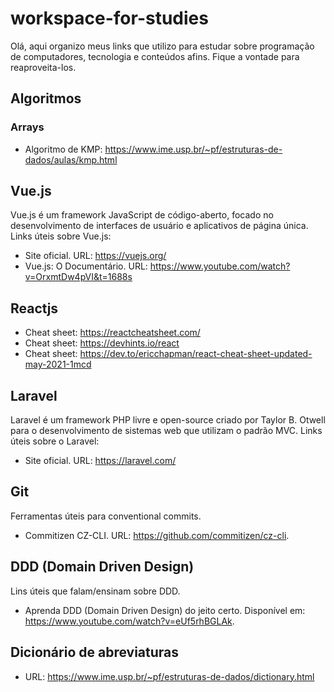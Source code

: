 # workspace-for-studies

Olá, aqui organizo meus links que utilizo para estudar sobre programação de computadores, tecnologia e conteúdos afins. Fique a vontade para reaproveita-los.

## Algoritmos
### Arrays
- Algoritmo de KMP: https://www.ime.usp.br/~pf/estruturas-de-dados/aulas/kmp.html

## Vue.js
Vue.js é um framework JavaScript de código-aberto, focado no desenvolvimento de interfaces de usuário e aplicativos de página única. Links úteis sobre Vue.js:
- Site oficial. URL: https://vuejs.org/
- Vue.js: O Documentário. URL: https://www.youtube.com/watch?v=OrxmtDw4pVI&t=1688s

## Reactjs
- Cheat sheet: https://reactcheatsheet.com/
- Cheat sheet: https://devhints.io/react
- Cheat sheet: https://dev.to/ericchapman/react-cheat-sheet-updated-may-2021-1mcd

## Laravel
Laravel é um framework PHP livre e open-source criado por Taylor B. Otwell para o desenvolvimento de sistemas web que utilizam o padrão MVC. Links úteis sobre o Laravel:
- Site oficial. URL: https://laravel.com/


## Git

Ferramentas úteis para conventional commits.
- Commitizen CZ-CLI. URL: https://github.com/commitizen/cz-cli.

## DDD (Domain Driven Design)
Lins úteis que falam/ensinam sobre DDD.
- Aprenda DDD (Domain Driven Design) do jeito certo. Disponível em: https://www.youtube.com/watch?v=eUf5rhBGLAk.

## Dicionário de abreviaturas
- URL: https://www.ime.usp.br/~pf/estruturas-de-dados/dictionary.html
